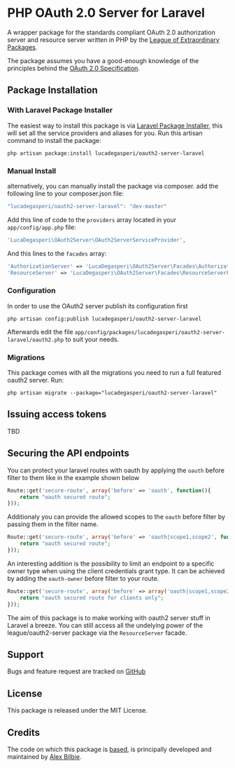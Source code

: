 # PHP OAuth 2.0 Server for Laravel

A wrapper package for the standards compliant OAuth 2.0 authorization server and resource server written in PHP by the [League of Extraordinary Packages](http://www.thephpleague.com).

The package assumes you have a good-enough knowledge of the principles behind the [OAuth 2.0 Specification](http://tools.ietf.org/html/rfc6749).

## Package Installation

### With Laravel Package Installer

The easiest way to install this package is via [Laravel Package Installer](https://github.com/rtablada/package-installer), this will set all the service providers and aliases for you. Run this artisan command to install the package:

```
php artisan package:install lucadegasperi/oauth2-server-laravel
```

### Manual Install

alternatively, you can manually install the package via composer. add the following line to your composer.json file:

```javascript
"lucadegasperi/oauth2-server-laravel": "dev-master"
```

Add this line of code to the ```providers``` array located in your ```app/config/app.php``` file:
```php
'LucaDegasperi\OAuth2Server\OAuth2ServerServiceProvider',
```

And this lines to the ```facades``` array:
```php
'AuthorizationServer' => 'LucaDegasperi\OAuth2Server\Facades\AuthorizationServerFacade',
'ResourceServer' => 'LucaDegasperi\OAuth2Server\Facades\ResourceServerFacade',
```

### Configuration

In order to use the OAuth2 server publish its configuration first

```
php artisan config:publish lucadegasperi/oauth2-server-laravel
```

Afterwards edit the file ```app/config/packages/lucadegasperi/oauth2-server-laravel/oauth2.php``` to suit your needs.

### Migrations

This package comes with all the migrations you need to run a full featured oauth2 server. Run:

```
php artisan migrate --package="lucadegasperi/oauth2-server-laravel"
```

## Issuing access tokens

TBD

## Securing the API endpoints

You can protect your laravel routes with oauth by applying the ```oauth``` before filter to them like in the example shown below

```php
Route::get('secure-route', array('before' => 'oauth', function(){
    return "oauth secured route";
}));
```

Additionaly you can provide the allowed scopes to the ```oauth``` before filter by passing them in the filter name.

```php
Route::get('secure-route', array('before' => 'oauth|scope1,scope2', function(){
    return "oauth secured route";
}));
```

An interesting addition is the possibility to limit an endpoint to a specific owner type when using the client credentials grant type. It can be achieved by adding the ```oauth-owner``` before filter to your route.

```php
Route::get('secure-route', array('before' => array('oauth|scope1,scope2', 'oauth-owner|client'), function(){
    return "oauth secured route for clients only";
}));
```


The aim of this package is to make working with oauth2 server stuff in Laravel a breeze. You can still access all the undelying power of the league/oauth2-server package via the ```ResourceServer``` facade.

## Support

Bugs and feature request are tracked on [GitHub](https://github.com/lucadegasperi/oauth2-server-laravel/issues)

## License

This package is released under the MIT License.

## Credits

The code on which this package is [based](https://github.com/php-loep/oauth2-server/), is principally developed and maintained by [Alex Bilbie](https://twitter.com/alexbilbie).
